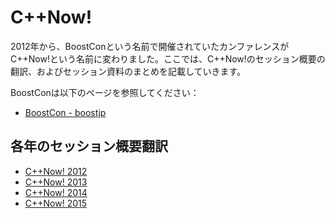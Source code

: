 # C++Now!
2012年から、BoostConという名前で開催されていたカンファレンスがC++Now!という名前に変わりました。ここでは、C++Now!のセッション概要の翻訳、およびセッション資料のまとめを記載していきます。

BoostConは以下のページを参照してください：

- [BoostCon - boostjp](/boostcon.md)


## 各年のセッション概要翻訳

- [C++Now! 2012](/cppnow/2012.md)
- [C++Now! 2013](/cppnow/2013.md)
- [C++Now! 2014](/cppnow/2014.md)
- [C++Now! 2015](/cppnow/2015.md)


